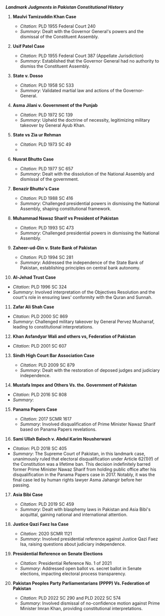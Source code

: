 ***Landmark Judgments in Pakistan Constitutional History***
1. **Maulvi Tamizuddin Khan Case**  
   - *Citation*: PLD 1955 Federal Court 240
   - *Summary*: Dealt with the Governor General's powers and the dismissal of the Constituent Assembly.

2. **Usif Patel Case**  
   - *Citation*: PLD 1955 Federal Court 387 (Appellate Jurisdiction)
   - *Summary*: Established that the Governor General had no authority to dismiss the Constituent Assembly.

3. **State v. Dosso**  
   - *Citation*: PLD 1958 SC 533
   - *Summary*: Validated martial law and actions of the Governor-General.

4. **Asma Jilani v. Government of the Punjab**  
   - *Citation*: PLD 1972 SC 139
   - *Summary*: Upheld the doctrine of necessity, legitimizing military takeover by General Ayub Khan.

5. **State vs Zia ur Rehman** 
   - *Citation*: PLD 1973 SC 49
   - 
6. **Nusrat Bhutto Case**  
   - *Citation*: PLD 1977 SC 657
   - *Summary*: Dealt with the dissolution of the National Assembly and dismissal of the government.

7. **Benazir Bhutto's Case**  
   - *Citation*: PLD 1988 SC 416
   - *Summary*: Challenged presidential powers in dismissing the National Assembly, shaping constitutional framework.

8. **Muhammad Nawaz Sharif vs President of Pakistan**
   - *Citation*: PLD 1993 SC 473
   - *Summary*: Challenged presidential powers in dismissing the National Assembly. 

9. **Zaheer-ud-Din v. State Bank of Pakistan**  
   - *Citation*: PLD 1994 SC 281
   - *Summary*: Addressed the independence of the State Bank of Pakistan, establishing principles on central bank autonomy.

10. **Al-Jehad Trust Case**  
   - *Citation*: PLD 1996 SC 324
   - *Summary*: Involved interpretation of the Objectives Resolution and the court's role in ensuring laws' conformity with the Quran and Sunnah.

11. **Zafar Ali Shah Case**  
   - *Citation*: PLD 2000 SC 869
   - *Summary*: Challenged military takeover by General Pervez Musharraf, leading to constitutional interpretations.

12. **Khan Asfandyar Wali and others vs, Federation of Pakistan**
   - *Citation*: PLD 2001 SC 607

13. **Sindh High Court Bar Association Case**  
    - *Citation*: PLD 2009 SC 879
    - *Summary*: Dealt with the restoration of deposed judges and judiciary independence.

14. **Mustafa Impex and Others Vs. the. Government of Pakistan**
- *Citation*: PLD 2016 SC 808
- *Summary*:

15. **Panama Papers Case**  
    - *Citation*: 2017 SCMR 1617
    - *Summary*: Involved disqualification of Prime Minister Nawaz Sharif based on Panama Papers revelations.

16. **Sami Ullah Baloch v. Abdul Karim Nousherwani**
- *Citation*: PLD 2018 SC 405
- *Summary*: The Supreme Court of Pakistan, in this landmark case, unanimously ruled that electoral disqualification under Article 62(1)(f) of the Constitution was a lifetime ban. This decision indefinitely barred former Prime Minister Nawaz Sharif from holding public office after his disqualification in the Panama Papers case in 2017. Notably, it was the final case led by human rights lawyer Asma Jahangir before her passing.

17. **Asia Bibi Case**  
    - *Citation*: PLD 2019 SC 459
    - *Summary*: Dealt with blasphemy laws in Pakistan and Asia Bibi's acquittal, gaining national and international attention.

18. **Justice Qazi Faez Isa Case**  
    - *Citation*: 2020 SCMR 1121
    - *Summary*: Involved presidential reference against Justice Qazi Faez Isa, raising questions about judiciary independence.

19. **Presidential Reference on Senate Elections**  
    - *Citation*: Presidential Reference No. 1 of 2021 
    - *Summary*: Addressed open ballot vs. secret ballot in Senate elections, impacting electoral process transparency.

20. **Pakistan Peoples Party Parliamentarians (PPPP) Vs. Federation of Pakistan**  
    - *Citation*: PLD 2022 SC 290 and PLD 2022 SC 574
    - *Summary*: Involved dismissal of no-confidence motion against Prime Minister Imran Khan, providing constitutional interpretations.
